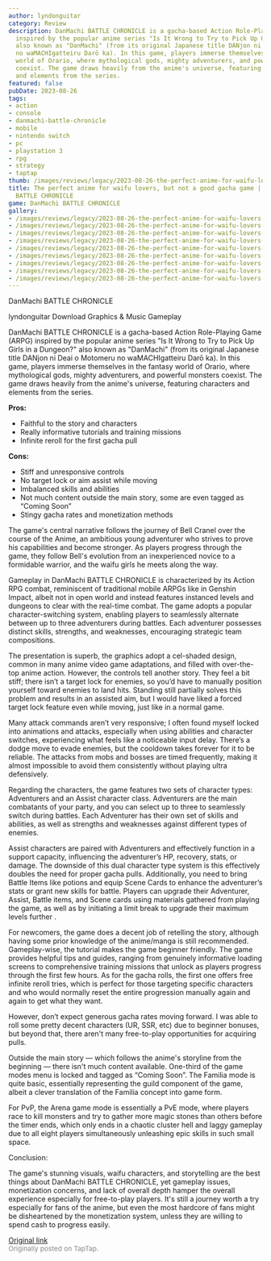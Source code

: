 ```yaml
---
author: lyndonguitar
category: Review
description: DanMachi BATTLE CHRONICLE is a gacha-based Action Role-Playing Game (ARPG)
  inspired by the popular anime series "Is It Wrong to Try to Pick Up Girls in a Dungeon?"
  also known as "DanMachi" (from its original Japanese title DANjon ni Deai o Motomeru
  no waMACHIgatteiru Darō ka). In this game, players immerse themselves in the fantasy
  world of Orario, where mythological gods, mighty adventurers, and powerful monsters
  coexist. The game draws heavily from the anime's universe, featuring characters
  and elements from the series.
featured: false
pubDate: 2023-08-26
tags:
- action
- console
- danmachi-battle-chronicle
- mobile
- nintendo switch
- pc
- playstation 3
- rpg
- strategy
- taptap
thumb: /images/reviews/legacy/2023-08-26-the-perfect-anime-for-waifu-lovers-but-not-a-good-gacha-game--review---danmachi-battle-ch-0.avif
title: The perfect anime for waifu lovers, but not a good gacha game | Review - DanMachi
  BATTLE CHRONICLE
game: DanMachi BATTLE CHRONICLE
gallery:
- /images/reviews/legacy/2023-08-26-the-perfect-anime-for-waifu-lovers-but-not-a-good-gacha-game--review---danmachi-battle-ch-0.avif
- /images/reviews/legacy/2023-08-26-the-perfect-anime-for-waifu-lovers-but-not-a-good-gacha-game--review---danmachi-battle-ch-1.avif
- /images/reviews/legacy/2023-08-26-the-perfect-anime-for-waifu-lovers-but-not-a-good-gacha-game--review---danmachi-battle-ch-2.avif
- /images/reviews/legacy/2023-08-26-the-perfect-anime-for-waifu-lovers-but-not-a-good-gacha-game--review---danmachi-battle-ch-3.avif
- /images/reviews/legacy/2023-08-26-the-perfect-anime-for-waifu-lovers-but-not-a-good-gacha-game--review---danmachi-battle-ch-4.avif
- /images/reviews/legacy/2023-08-26-the-perfect-anime-for-waifu-lovers-but-not-a-good-gacha-game--review---danmachi-battle-ch-5.avif
- /images/reviews/legacy/2023-08-26-the-perfect-anime-for-waifu-lovers-but-not-a-good-gacha-game--review---danmachi-battle-ch-6.avif
- /images/reviews/legacy/2023-08-26-the-perfect-anime-for-waifu-lovers-but-not-a-good-gacha-game--review---danmachi-battle-ch-7.avif
- /images/reviews/legacy/2023-08-26-the-perfect-anime-for-waifu-lovers-but-not-a-good-gacha-game--review---danmachi-battle-ch-8.avif
---
```

DanMachi BATTLE CHRONICLE

lyndonguitar
Download
Graphics & Music
Gameplay

DanMachi BATTLE CHRONICLE is a gacha-based Action Role-Playing Game (ARPG) inspired by the popular anime series "Is It Wrong to Try to Pick Up Girls in a Dungeon?" also known as "DanMachi" (from its original Japanese title DANjon ni Deai o Motomeru no waMACHIgatteiru Darō ka). In this game, players immerse themselves in the fantasy world of Orario, where mythological gods, mighty adventurers, and powerful monsters coexist. The game draws heavily from the anime's universe, featuring characters and elements from the series.


**Pros:**
- Faithful to the story and characters
- Really informative tutorials and training missions
- Infinite reroll for the first gacha pull


**Cons:**
- Stiff and unresponsive controls
- No target lock or aim assist while moving
- Imbalanced skills and abilities
- Not much content outside the main story, some are even tagged as “Coming Soon”
- Stingy gacha rates and monetization methods


The game's central narrative follows the journey of Bell Cranel over the course of the Anime, an ambitious young adventurer who strives to prove his capabilities and become stronger. As players progress through the game, they follow Bell's evolution from an inexperienced novice to a formidable warrior, and the waifu girls he meets along the way.

Gameplay in DanMachi BATTLE CHRONICLE is characterized by its Action RPG combat, reminiscent of traditional mobile ARPGs like in Genshin Impact, albeit not in open world and instead features instanced levels and dungeons to clear with the real-time combat. The game adopts a popular character-switching system, enabling players to seamlessly alternate between up to three adventurers during battles. Each adventurer possesses distinct skills, strengths, and weaknesses, encouraging strategic team compositions.

The presentation is superb, the graphics adopt a cel-shaded design, common in many anime video game adaptations, and filled with over-the-top anime action. However, the controls tell another story. They feel a bit stiff; there isn’t a target lock for enemies, so you’d have to manually position yourself toward enemies to land hits. Standing still partially solves this problem and results in an assisted aim, but I would have liked a forced target lock feature even while moving, just like in a normal game.

Many attack commands aren’t very responsive; I often found myself locked into animations and attacks, especially when using abilities and character switches, experiencing what feels like a noticeable input delay. There’s a dodge move to evade enemies, but the cooldown takes forever for it to be reliable. The attacks from mobs and bosses are timed frequently, making it almost impossible to avoid them consistently without playing ultra defensively.

Regarding the characters, the game features two sets of character types: Adventurers and an Assist character class. Adventurers are the main combatants of your party, and you can select up to three to seamlessly switch during battles. Each Adventurer has their own set of skills and abilities, as well as strengths and weaknesses against different types of enemies.

Assist characters are paired with Adventurers and effectively function in a support capacity, influencing the adventurer’s HP, recovery, stats, or damage. The downside of this dual character type system is this effectively doubles the need for proper gacha pulls. Additionally, you need to bring Battle Items like potions and equip Scene Cards to enhance the adventurer’s stats or grant new skills for battle. Players can upgrade their Adventurer, Assist, Battle items, and Scene cards using materials gathered from playing the game, as well as by initiating a limit break to upgrade their maximum levels further .

For newcomers, the game does a decent job of retelling the story, although having some prior knowledge of the anime/manga is still recommended. Gameplay-wise, the tutorial makes the game beginner friendly. The game provides helpful tips and guides, ranging from genuinely informative loading screens to comprehensive training missions that unlock as players progress through the first few hours. As for the gacha rolls, the first one offers free infinite reroll tries, which is perfect for those targeting specific characters and who would normally reset the entire progression manually again and again to get what they want.

However, don’t expect generous gacha rates moving forward. I was able to roll some pretty decent characters (UR, SSR, etc) due to beginner bonuses, but beyond that, there aren't many free-to-play opportunities for acquiring pulls.

Outside the main story — which follows the anime's storyline from the beginning — there isn't much content available. One-third of the game modes menu is locked and tagged as “Coming Soon”. The Familia mode is quite basic, essentially representing the guild component of the game, albeit a clever translation of the Familia concept into game form.

For PvP, the Arena game mode is essentially a PvE mode, where players race to kill monsters and try to gather more magic stones than others before the timer ends, which only ends in a chaotic cluster hell and laggy gameplay due to all eight players simultaneously unleashing epic skills in such small space.

Conclusion:

The game's stunning visuals, waifu characters, and storytelling are the best things about DanMachi BATTLE CHRONICLE, yet gameplay issues, monetization concerns, and lack of overall depth hamper the overall experience especially for free-to-play players. It's still a journey worth a try especially for fans of the anime, but even the most hardcore of fans might be disheartened by the monetization system, unless they are willing to spend cash to progress easily.

[Original link](https://www.taptap.io/post/6197508)<br><span style="font-size: 0.95em; color: #888;">Originally posted on TapTap.</span>